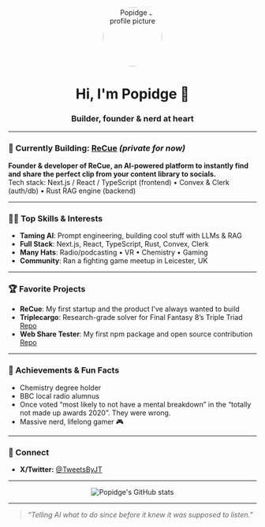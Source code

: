 <div align="center">
  <img src="https://avatars.githubusercontent.com/Popidge" width="120" style="border-radius:50%" alt="Popidge's profile picture">
  <h1>Hi, I'm Popidge 👋</h1>
  <h3>Builder, founder & nerd at heart</h3>
</div>

---

### 🚀 Currently Building: [ReCue](https://github.com/Popidge/recue) *(private for now)*
**Founder & developer of ReCue, an AI-powered platform to instantly find and share the perfect clip from your content library to socials.**  
Tech stack: Next.js / React / TypeScript (frontend) • Convex & Clerk (auth/db) • Rust RAG engine (backend)

---

### 🧑‍💻 Top Skills & Interests
- **Taming AI**: Prompt engineering, building cool stuff with LLMs & RAG  
- **Full Stack**: Next.js, React, TypeScript, Rust, Convex, Clerk
- **Many Hats**: Radio/podcasting • VR • Chemistry • Gaming
- **Community**: Ran a fighting game meetup in Leicester, UK  

---

### 🏆 Favorite Projects
- **ReCue**: My first startup and the product I’ve always wanted to build
- **Triplecargo**: Research-grade solver for Final Fantasy 8’s Triple Triad  
  [Repo](https://github.com/Popidge/triplecargo)
- **Web Share Tester**: My first npm package and open source contribution  
  [Repo](https://github.com/Popidge/web-share-tester)

---

### 🧪 Achievements & Fun Facts
- Chemistry degree holder
- BBC local radio alumnus
- Once voted “most likely to not have a mental breakdown” in the “totally not made up awards 2020”. They were wrong.
- Massive nerd, lifelong gamer 🎮

---

### 📣 Connect
- **X/Twitter:** [@TweetsByJT](https://twitter.com/TweetsByJT)

---

<div align="center">
  <img src="https://github-readme-stats.vercel.app/api?username=Popidge&show_icons=true&theme=tokyonight" alt="Popidge's GitHub stats" />
</div>

---

> *“Telling AI what to do since before it knew it was supposed to listen.”*
